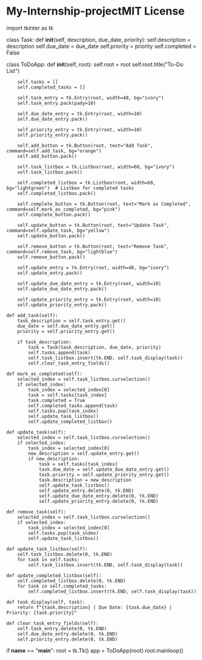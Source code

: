 # My-Internship-projectMIT License
import tkinter as tk

class Task:
    def __init__(self, description, due_date, priority):
        self.description = description
        self.due_date = due_date
        self.priority = priority
        self.completed = False

class ToDoApp:
    def __init__(self, root):
        self.root = root
        self.root.title("To-Do List")

        self.tasks = []
        self.completed_tasks = []

        self.task_entry = tk.Entry(root, width=40, bg="ivory")
        self.task_entry.pack(pady=10)

        self.due_date_entry = tk.Entry(root, width=10)
        self.due_date_entry.pack()

        self.priority_entry = tk.Entry(root, width=10)
        self.priority_entry.pack()

        self.add_button = tk.Button(root, text="Add Task", command=self.add_task, bg="orange")
        self.add_button.pack()

        self.task_listbox = tk.Listbox(root, width=60, bg="ivory")
        self.task_listbox.pack()

        self.completed_listbox = tk.Listbox(root, width=60, bg="lightgreen")  # Listbox for completed tasks
        self.completed_listbox.pack()

        self.complete_button = tk.Button(root, text="Mark as Completed", command=self.mark_as_completed, bg="pink")
        self.complete_button.pack()

        self.update_button = tk.Button(root, text="Update Task", command=self.update_task, bg="yellow")
        self.update_button.pack()

        self.remove_button = tk.Button(root, text="Remove Task", command=self.remove_task, bg="lightblue")
        self.remove_button.pack()

        self.update_entry = tk.Entry(root, width=40, bg="ivory")
        self.update_entry.pack()

        self.update_due_date_entry = tk.Entry(root, width=10)
        self.update_due_date_entry.pack()

        self.update_priority_entry = tk.Entry(root, width=10)
        self.update_priority_entry.pack()

    def add_task(self):
        task_description = self.task_entry.get()
        due_date = self.due_date_entry.get()
        priority = self.priority_entry.get()

        if task_description:
            task = Task(task_description, due_date, priority)
            self.tasks.append(task)
            self.task_listbox.insert(tk.END, self.task_display(task))
            self.clear_task_entry_fields()

    def mark_as_completed(self):
        selected_index = self.task_listbox.curselection()
        if selected_index:
            task_index = selected_index[0]
            task = self.tasks[task_index]
            task.completed = True
            self.completed_tasks.append(task)
            self.tasks.pop(task_index)
            self.update_task_listbox()
            self.update_completed_listbox()

    def update_task(self):
        selected_index = self.task_listbox.curselection()
        if selected_index:
            task_index = selected_index[0]
            new_description = self.update_entry.get()
            if new_description:
                task = self.tasks[task_index]
                task.due_date = self.update_due_date_entry.get()
                task.priority = self.update_priority_entry.get()
                task.description = new_description
                self.update_task_listbox()
                self.update_entry.delete(0, tk.END)
                self.update_due_date_entry.delete(0, tk.END)
                self.update_priority_entry.delete(0, tk.END)

    def remove_task(self):
        selected_index = self.task_listbox.curselection()
        if selected_index:
            task_index = selected_index[0]
            self.tasks.pop(task_index)
            self.update_task_listbox()

    def update_task_listbox(self):
        self.task_listbox.delete(0, tk.END)
        for task in self.tasks:
            self.task_listbox.insert(tk.END, self.task_display(task))

    def update_completed_listbox(self):
        self.completed_listbox.delete(0, tk.END)
        for task in self.completed_tasks:
            self.completed_listbox.insert(tk.END, self.task_display(task))

    def task_display(self, task):
        return f"{task.description} | Due Date: {task.due_date} | Priority: {task.priority}"

    def clear_task_entry_fields(self):
        self.task_entry.delete(0, tk.END)
        self.due_date_entry.delete(0, tk.END)
        self.priority_entry.delete(0, tk.END)

if __name__ == "__main__":
    root = tk.Tk()
    app = ToDoApp(root)
    root.mainloop()
